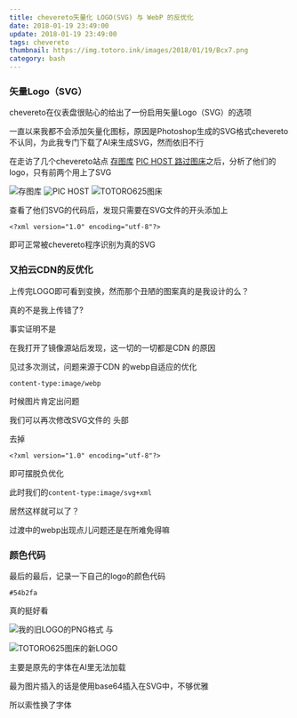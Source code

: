 ```yaml
---
title: chevereto矢量化 LOGO(SVG) 与 WebP 的反优化
date: 2018-01-19 23:49:00
update: 2018-01-19 23:49:00
tags: chevereto
thumbnail: https://img.totoro.ink/images/2018/01/19/Bcx7.png
category: bash
---
```


### 矢量Logo（SVG）

chevereto在仪表盘很贴心的给出了一份启用矢量Logo（SVG）的选项

一直以来我都不会添加矢量化图标，原因是Photoshop生成的SVG格式chevereto不认同，为此我专门下载了AI来生成SVG，然而依旧不行
<!--more-->
在走访了几个chevereto站点 [存图库](https://cuntuku.com/) [PIC HOST ](https://pic.freejishu.com/) [路过图床](https://imgchr.com/)之后，分析了他们的logo，只有前两个用上了SVG

![存图库](https://cuntuku.com/content/images/system/logo_1497449401431_7c0d73.svg) ![PIC HOST](https://piccdn.freejishu.com/content/images/system/logo_20160404073223.svg) ![TOTORO625图床](https://img.totoro.ink/content/images/system/logo_1516376571171_1febf7.svg)

查看了他们SVG的代码后，发现只需要在SVG文件的开头添加上

`<?xml version="1.0" encoding="utf-8"?>` 

即可正常被chevereto程序识别为真的SVG

### 又拍云CDN的反优化

上传完LOGO即可看到变换，然而那个丑陋的图案真的是我设计的么？

真的不是我上传错了?

事实证明不是

在我打开了镜像源站后发现，这一切的一切都是CDN 的原因

见过多次测试，问题来源于CDN 的webp自适应的优化

`content-type:image/webp`

时候图片肯定出问题

我们可以再次修改SVG文件的 头部

去掉

`<?xml version="1.0" encoding="utf-8"?>` 

即可摆脱负优化

此时我们的`content-type:image/svg+xml`

居然这样就可以了？

过渡中的webp出现点儿问题还是在所难免得嘛

### 颜色代码

最后的最后，记录一下自己的logo的颜色代码

`#54b2fa`

真的挺好看

![我的旧LOGO的PNG格式](https://img.totoro.ink/images/2018/01/19/Bcx7.png) 与

![TOTORO625图床的新LOGO](https://img.totoro.ink/content/images/system/logo_1516376571171_1febf7.svg)

主要是原先的字体在AI里无法加载

最为图片插入的话是使用base64插入在SVG中，不够优雅

所以索性换了字体
